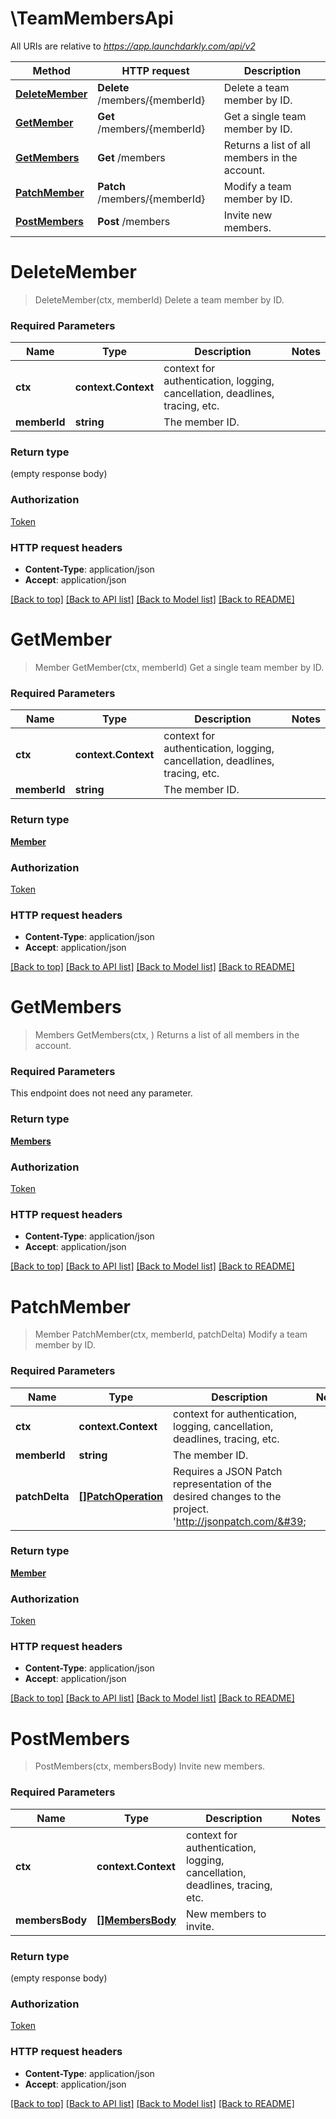 # \TeamMembersApi

All URIs are relative to *https://app.launchdarkly.com/api/v2*

Method | HTTP request | Description
------------- | ------------- | -------------
[**DeleteMember**](TeamMembersApi.md#DeleteMember) | **Delete** /members/{memberId} | Delete a team member by ID.
[**GetMember**](TeamMembersApi.md#GetMember) | **Get** /members/{memberId} | Get a single team member by ID.
[**GetMembers**](TeamMembersApi.md#GetMembers) | **Get** /members | Returns a list of all members in the account.
[**PatchMember**](TeamMembersApi.md#PatchMember) | **Patch** /members/{memberId} | Modify a team member by ID.
[**PostMembers**](TeamMembersApi.md#PostMembers) | **Post** /members | Invite new members.


# **DeleteMember**
> DeleteMember(ctx, memberId)
Delete a team member by ID.

### Required Parameters

Name | Type | Description  | Notes
------------- | ------------- | ------------- | -------------
 **ctx** | **context.Context** | context for authentication, logging, cancellation, deadlines, tracing, etc.
  **memberId** | **string**| The member ID. | 

### Return type

 (empty response body)

### Authorization

[Token](../README.md#Token)

### HTTP request headers

 - **Content-Type**: application/json
 - **Accept**: application/json

[[Back to top]](#) [[Back to API list]](../README.md#documentation-for-api-endpoints) [[Back to Model list]](../README.md#documentation-for-models) [[Back to README]](../README.md)

# **GetMember**
> Member GetMember(ctx, memberId)
Get a single team member by ID.

### Required Parameters

Name | Type | Description  | Notes
------------- | ------------- | ------------- | -------------
 **ctx** | **context.Context** | context for authentication, logging, cancellation, deadlines, tracing, etc.
  **memberId** | **string**| The member ID. | 

### Return type

[**Member**](Member.md)

### Authorization

[Token](../README.md#Token)

### HTTP request headers

 - **Content-Type**: application/json
 - **Accept**: application/json

[[Back to top]](#) [[Back to API list]](../README.md#documentation-for-api-endpoints) [[Back to Model list]](../README.md#documentation-for-models) [[Back to README]](../README.md)

# **GetMembers**
> Members GetMembers(ctx, )
Returns a list of all members in the account.

### Required Parameters
This endpoint does not need any parameter.

### Return type

[**Members**](Members.md)

### Authorization

[Token](../README.md#Token)

### HTTP request headers

 - **Content-Type**: application/json
 - **Accept**: application/json

[[Back to top]](#) [[Back to API list]](../README.md#documentation-for-api-endpoints) [[Back to Model list]](../README.md#documentation-for-models) [[Back to README]](../README.md)

# **PatchMember**
> Member PatchMember(ctx, memberId, patchDelta)
Modify a team member by ID.

### Required Parameters

Name | Type | Description  | Notes
------------- | ------------- | ------------- | -------------
 **ctx** | **context.Context** | context for authentication, logging, cancellation, deadlines, tracing, etc.
  **memberId** | **string**| The member ID. | 
  **patchDelta** | [**[]PatchOperation**](PatchOperation.md)| Requires a JSON Patch representation of the desired changes to the project. &#39;http://jsonpatch.com/&#39; | 

### Return type

[**Member**](Member.md)

### Authorization

[Token](../README.md#Token)

### HTTP request headers

 - **Content-Type**: application/json
 - **Accept**: application/json

[[Back to top]](#) [[Back to API list]](../README.md#documentation-for-api-endpoints) [[Back to Model list]](../README.md#documentation-for-models) [[Back to README]](../README.md)

# **PostMembers**
> PostMembers(ctx, membersBody)
Invite new members.

### Required Parameters

Name | Type | Description  | Notes
------------- | ------------- | ------------- | -------------
 **ctx** | **context.Context** | context for authentication, logging, cancellation, deadlines, tracing, etc.
  **membersBody** | [**[]MembersBody**](membersBody.md)| New members to invite. | 

### Return type

 (empty response body)

### Authorization

[Token](../README.md#Token)

### HTTP request headers

 - **Content-Type**: application/json
 - **Accept**: application/json

[[Back to top]](#) [[Back to API list]](../README.md#documentation-for-api-endpoints) [[Back to Model list]](../README.md#documentation-for-models) [[Back to README]](../README.md)

